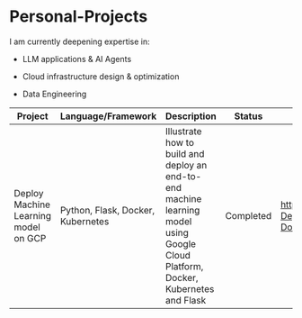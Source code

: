 # Personal-Projects

I am currently deepening expertise in:

- LLM applications & AI Agents

- Cloud infrastructure design & optimization

- Data Engineering

| Project | Language/Framework | Description | Status | Link |
|---------|-------------------|-------------|--------|------|
| Deploy Machine Learning model on GCP | Python, Flask, Docker, Kubernetes | Illustrate how to build and deploy an end-to-end machine learning model using Google Cloud Platform, Docker, Kubernetes and Flask | Completed | https://github.com/MNCEDISIMNCWABE/GCP-Deployment-ML-Model-using-Kubernetes-Docker |
